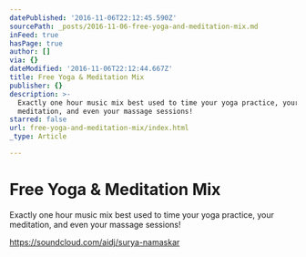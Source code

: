 ```yaml
---
datePublished: '2016-11-06T22:12:45.590Z'
sourcePath: _posts/2016-11-06-free-yoga-and-meditation-mix.md
inFeed: true
hasPage: true
author: []
via: {}
dateModified: '2016-11-06T22:12:44.667Z'
title: Free Yoga & Meditation Mix
publisher: {}
description: >-
  Exactly one hour music mix best used to time your yoga practice, your
  meditation, and even your massage sessions!
starred: false
url: free-yoga-and-meditation-mix/index.html
_type: Article

---
```

# Free Yoga & Meditation Mix

Exactly one hour music mix best used to time your yoga practice, your meditation, and even your massage sessions!

https://soundcloud.com/aidj/surya-namaskar